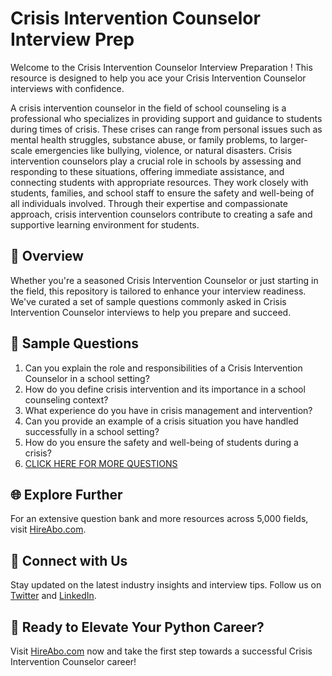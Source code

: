 # Crisis Intervention Counselor Interview Prep

Welcome to the Crisis Intervention Counselor Interview Preparation ! This resource is designed to help you ace your Crisis Intervention Counselor interviews with confidence.

A crisis intervention counselor in the field of school counseling is a professional who specializes in providing support and guidance to students during times of crisis. These crises can range from personal issues such as mental health struggles, substance abuse, or family problems, to larger-scale emergencies like bullying, violence, or natural disasters. Crisis intervention counselors play a crucial role in schools by assessing and responding to these situations, offering immediate assistance, and connecting students with appropriate resources. They work closely with students, families, and school staff to ensure the safety and well-being of all individuals involved. Through their expertise and compassionate approach, crisis intervention counselors contribute to creating a safe and supportive learning environment for students.

## 🚀 Overview

Whether you're a seasoned Crisis Intervention Counselor or just starting in the field, this repository is tailored to enhance your interview readiness. We've curated a set of sample questions commonly asked in Crisis Intervention Counselor interviews to help you prepare and succeed.

## 📝 Sample Questions

1. Can you explain the role and responsibilities of a Crisis Intervention Counselor in a school setting?
2. How do you define crisis intervention and its importance in a school counseling context?
3. What experience do you have in crisis management and intervention?
4. Can you provide an example of a crisis situation you have handled successfully in a school setting?
5. How do you ensure the safety and well-being of students during a crisis?
6. [CLICK HERE FOR MORE QUESTIONS](https://hireabo.com/job/4_2_18/Crisis%20Intervention%20Counselor)

## 🌐 Explore Further

For an extensive question bank and more resources across 5,000 fields, visit [HireAbo.com](https://www.hireabo.com).

## 📱 Connect with Us

Stay updated on the latest industry insights and interview tips. Follow us on [Twitter](https://twitter.com/hireabo) and [LinkedIn](https://www.linkedin.com/in/hire-abo-3609972a8/).

## 🚀 Ready to Elevate Your Python Career?

Visit [HireAbo.com](https://www.hireabo.com) now and take the first step towards a successful Crisis Intervention Counselor career!